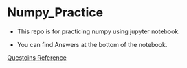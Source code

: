 # Numpy_Practice

- This repo is for practicing numpy using jupyter notebook.

- You can find Answers at the bottom of the notebook.

[Questoins Reference](https://www.machinelearningplus.com/python/101-numpy-exercises-python/?expand_article=1)
